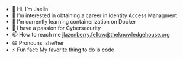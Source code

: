 - 👋 Hi, I’m Jaelin
- 👀 I’m interested in obtaining a career in Identity Access Managment 
- 🌱 I’m currently learning containerization on Docker
- 💞️ I have a passion for Cybersecurity
- 📫 How to reach me jlazenberry.fellow@theknowledgehouse.org
- 😄 Pronouns: she/her
- ⚡ Fun fact: My favorite thing to do is code

<!---
jaelinl/jaelinl is a ✨ special ✨ repository because its `README.md` (this file) appears on your GitHub profile.
You can click the Preview link to take a look at your changes.
--->
